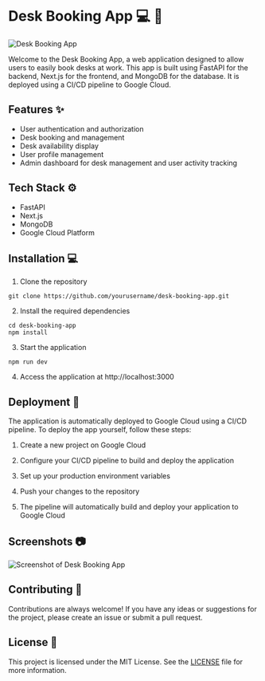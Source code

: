 # Desk Booking App :computer: :office:

![Desk Booking App](https://img.shields.io/badge/Desk%20Booking%20App-v1.0-brightgreen)

Welcome to the Desk Booking App, a web application designed to allow users to easily book desks at work. This app is built using FastAPI for the backend, Next.js for the frontend, and MongoDB for the database. It is deployed using a CI/CD pipeline to Google Cloud.

## Features :sparkles:

- User authentication and authorization
- Desk booking and management
- Desk availability display
- User profile management
- Admin dashboard for desk management and user activity tracking

## Tech Stack :gear:

- FastAPI
- Next.js
- MongoDB
- Google Cloud Platform

## Installation :computer:

1. Clone the repository
```
git clone https://github.com/yourusername/desk-booking-app.git
```


2. Install the required dependencies

```
cd desk-booking-app
npm install
```


3. Start the application

```
npm run dev

```


4. Access the application at http://localhost:3000

## Deployment :rocket:

The application is automatically deployed to Google Cloud using a CI/CD pipeline. To deploy the app yourself, follow these steps:

1. Create a new project on Google Cloud

2. Configure your CI/CD pipeline to build and deploy the application

3. Set up your production environment variables

4. Push your changes to the repository

5. The pipeline will automatically build and deploy your application to Google Cloud

## Screenshots :camera:

![Screenshot of Desk Booking App](/screenshots/screenshot.png)

## Contributing :handshake:

Contributions are always welcome! If you have any ideas or suggestions for the project, please create an issue or submit a pull request.

## License :scroll:

This project is licensed under the MIT License. See the [LICENSE](/LICENSE) file for more information.



